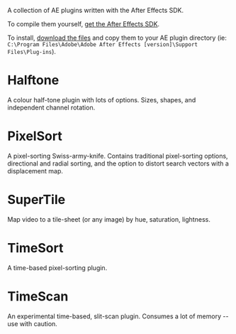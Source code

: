 A collection of AE plugins written with the After Effects SDK.

To compile them yourself, [get the After Effects SDK](https://www.adobe.io/apis/creativecloud/aftereffects.html).

To install, [download the files](https://github.com/meatbags/after-effects-plugins/tree/master/build) and copy them to your AE plugin directory (ie: `C:\Program Files\Adobe\Adobe After Effects [version]\Support Files\Plug-ins`).

# Halftone
A colour half-tone plugin with lots of options. Sizes, shapes, and independent channel rotation.

# PixelSort
A pixel-sorting Swiss-army-knife. Contains traditional pixel-sorting options, directional and radial sorting, and the option to distort search vectors with a displacement map.

# SuperTile
Map video to a tile-sheet (or any image) by hue, saturation, lightness.

# TimeSort
A time-based pixel-sorting plugin.

# TimeScan
An experimental time-based, slit-scan plugin. Consumes a lot of memory -- use with caution.
